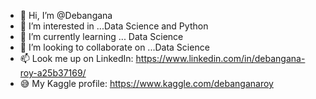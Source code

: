 - 👋 Hi, I’m @Debangana
- 👀 I’m interested in ...Data Science and Python
- 🌱 I’m currently learning ... Data Science
- 💞️ I’m looking to collaborate on ...Data Science
- 📫 Look me up on LinkedIn: https://www.linkedin.com/in/debangana-roy-a25b37169/
- 😅 My Kaggle profile: https://www.kaggle.com/debanganaroy

<!---
DebanganaRoy0820/DebanganaRoy0820 is a ✨ special ✨ repository because its `README.md` (this file) appears on your GitHub profile.
You can click the Preview link to take a look at your changes.
--->
